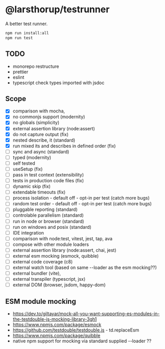# @larsthorup/testrunner

A better test runner.

```bash
npm run install:all
npm run test
```

## TODO

- monorepo restructure
- prettier
- eslint
- typescript check types imported with jsdoc

## Scope

- [x] comparison with mocha,
- [x] no commonjs support (modernity)
- [x] no globals (simplicity)
- [x] external assertion library (node:assert)
- [x] do not capture output (fix)
- [x] nested describe, it (standard)
- [x] run mixed its and describes in defined order (fix)
- [ ] sync and async (standard)
- [ ] typed (modernity)
- [ ] self tested
- [ ] useSetup (fix)
- [ ] pass in test context (extensibility)
- [ ] tests in production code files (fix)
- [ ] dynamic skip (fix)
- [ ] extendable timeouts (fix)
- [ ] process isolation - default off - opt-in per test (catch more bugs)
- [ ] random test order - default off - opt-in per test (catch more bugs)
- [ ] pluggable reporting (standard)
- [ ] controlable parallelism (standard)
- [ ] run in node or browser (standard)
- [ ] run on windows and posix (standard)
- [ ] IDE integration
- [ ] comparison with node:test, vitest, jest, tap, ava
- [ ] compose with other module loaders
- [ ] external assertion library (node:assert, chai, jest)
- [ ] external esm mocking (esmock, quibble)
- [ ] external code coverage (c8)
- [ ] external watch tool (based on same --loader as the esm mocking??)
- [ ] external bundler (vite),
- [ ] external transpiler (typescript, jsx)
- [ ] external DOM (browser, jsdom, happy-dom)

## ESM module mocking

- https://dev.to/giltayar/mock-all-you-want-supporting-es-modules-in-the-testdouble-js-mocking-library-3gh1
- https://www.npmjs.com/package/esmock
- https://github.com/testdouble/testdouble.js - td.replaceEsm
- https://www.npmjs.com/package/quibble
- native npm support for mocking via standard supplied --loader ??
